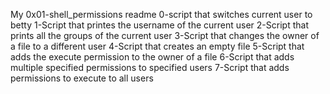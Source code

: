 My 0x01-shell_permissions readme
0-script that switches current user to betty
1-Script that printes the username of the current user
2-Script that prints all the groups of the current user
3-Script that changes the owner of a file to a different user
4-Script that creates an empty file
5-Script that adds the execute permission to the owner of a file
6-Script that adds multiple specified permissions to specified users
7-Script that adds permissions to execute to all users
